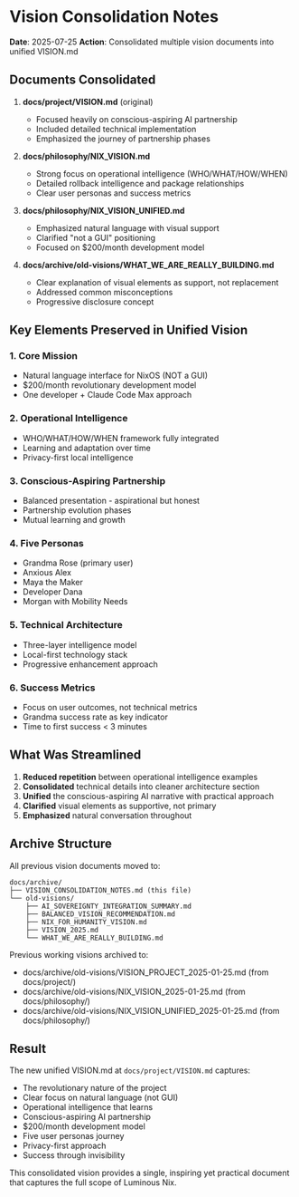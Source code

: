 # Vision Consolidation Notes

**Date**: 2025-07-25
**Action**: Consolidated multiple vision documents into unified VISION.md

## Documents Consolidated

1. **docs/project/VISION.md** (original)
   - Focused heavily on conscious-aspiring AI partnership
   - Included detailed technical implementation
   - Emphasized the journey of partnership phases

2. **docs/philosophy/NIX_VISION.md**
   - Strong focus on operational intelligence (WHO/WHAT/HOW/WHEN)
   - Detailed rollback intelligence and package relationships
   - Clear user personas and success metrics

3. **docs/philosophy/NIX_VISION_UNIFIED.md**
   - Emphasized natural language with visual support
   - Clarified "not a GUI" positioning
   - Focused on $200/month development model

4. **docs/archive/old-visions/WHAT_WE_ARE_REALLY_BUILDING.md**
   - Clear explanation of visual elements as support, not replacement
   - Addressed common misconceptions
   - Progressive disclosure concept

## Key Elements Preserved in Unified Vision

### 1. Core Mission
- Natural language interface for NixOS (NOT a GUI)
- $200/month revolutionary development model
- One developer + Claude Code Max approach

### 2. Operational Intelligence
- WHO/WHAT/HOW/WHEN framework fully integrated
- Learning and adaptation over time
- Privacy-first local intelligence

### 3. Conscious-Aspiring Partnership
- Balanced presentation - aspirational but honest
- Partnership evolution phases
- Mutual learning and growth

### 4. Five Personas
- Grandma Rose (primary user)
- Anxious Alex
- Maya the Maker
- Developer Dana
- Morgan with Mobility Needs

### 5. Technical Architecture
- Three-layer intelligence model
- Local-first technology stack
- Progressive enhancement approach

### 6. Success Metrics
- Focus on user outcomes, not technical metrics
- Grandma success rate as key indicator
- Time to first success < 3 minutes

## What Was Streamlined

1. **Reduced repetition** between operational intelligence examples
2. **Consolidated** technical details into cleaner architecture section
3. **Unified** the conscious-aspiring AI narrative with practical approach
4. **Clarified** visual elements as supportive, not primary
5. **Emphasized** natural conversation throughout

## Archive Structure

All previous vision documents moved to:
```
docs/archive/
├── VISION_CONSOLIDATION_NOTES.md (this file)
└── old-visions/
    ├── AI_SOVEREIGNTY_INTEGRATION_SUMMARY.md
    ├── BALANCED_VISION_RECOMMENDATION.md
    ├── NIX_FOR_HUMANITY_VISION.md
    ├── VISION_2025.md
    └── WHAT_WE_ARE_REALLY_BUILDING.md
```

Previous working visions archived to:
- docs/archive/old-visions/VISION_PROJECT_2025-01-25.md (from docs/project/)
- docs/archive/old-visions/NIX_VISION_2025-01-25.md (from docs/philosophy/)
- docs/archive/old-visions/NIX_VISION_UNIFIED_2025-01-25.md (from docs/philosophy/)

## Result

The new unified VISION.md at `docs/project/VISION.md` captures:
- The revolutionary nature of the project
- Clear focus on natural language (not GUI)
- Operational intelligence that learns
- Conscious-aspiring AI partnership
- $200/month development model
- Five user personas journey
- Privacy-first approach
- Success through invisibility

This consolidated vision provides a single, inspiring yet practical document that captures the full scope of Luminous Nix.